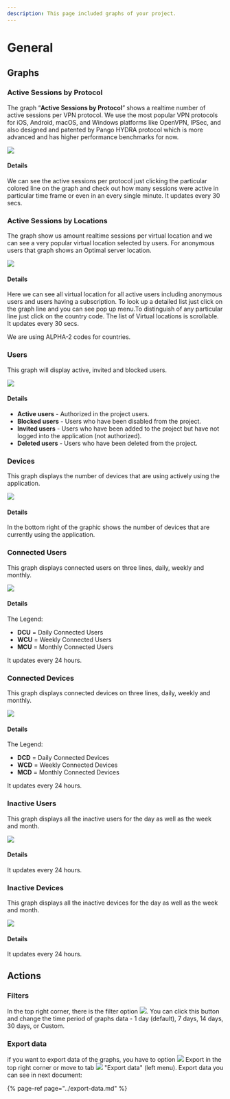 ```yaml
---
description: This page included graphs of your project.
---
```


# General

## Graphs

### Active Sessions by Protocol

The graph “**Active Sessions by Protocol**” shows a realtime number of active sessions per VPN protocol. We use the most popular VPN protocols for iOS, Android, macOS, and Windows platforms like OpenVPN, IPSec, and also designed and patented by Pango HYDRA protocol which is more advanced and has higher performance benchmarks for now.

![](../../.gitbook/assets/active_session_protocol.png)

#### Details

We can see the active sessions per protocol just clicking the particular colored line on the graph and  check out how many sessions were active in particular time frame or even in an every single minute. It updates every 30 secs.

### Active Sessions by Locations

The graph show us amount realtime sessions per virtual location and we can see a very popular virtual location selected by users. For anonymous users that graph shows an Optimal server location.  

![](../../.gitbook/assets/active_session_location.png)

#### Details

Here we can see all  virtual location for all active users including anonymous users and users having a subscription. To look up a detailed list just click on the graph line and you can see pop up menu.To distinguish of any particular line  just click on the country code. The list of Virtual locations is scrollable.  It updates every 30 secs.

We are using ALPHA-2 codes for countries.

### Users

This graph will display active, invited and blocked users.  

![](../../.gitbook/assets/users_graph.png)

#### Details

* **Active users** - Authorized in the project users.
* **Blocked users** - Users who have been disabled from the project.
* **Invited users** - Users who have been added to the project but have not logged into the application \(not authorized\).
* **Deleted users** - Users who have been deleted from the project.

### Devices

This graph displays the number of devices that are using actively using the application.  

![](../../.gitbook/assets/devices_graph.png)

#### Details

In the bottom right of the graphic shows the number of devices that are currently using the application.

### Connected Users

This graph displays connected users on three lines, daily, weekly and monthly.

![](../../.gitbook/assets/connected_users.png)

#### Details

The Legend:

* **DCU** = Daily Connected Users
* **WCU** = Weekly Connected Users
* **MCU** = Monthly Connected Users

It updates every 24 hours.

### Connected Devices

This graph displays connected devices on three lines, daily, weekly and monthly.

![](../../.gitbook/assets/connected_devices.png)

#### Details

The Legend:

* **DCD** = Daily Connected Devices
* **WCD** = Weekly Connected Devices
* **MCD** = Monthly Connected Devices

It updates every 24 hours.

### Inactive Users

This graph displays all the inactive users for the day as well as the week and month.  

![](../../.gitbook/assets/inactive_users_graph.png)

#### Details

It updates every 24 hours.

### Inactive Devices

This graph displays all the inactive devices for the day as well as the week and month.  

![](../../.gitbook/assets/inactive_devices_graph.png)

#### Details

It updates every 24 hours.

## Actions

### Filters

In the top right corner, there is the filter option ![](../../.gitbook/assets/filtr_icon.jpg). You can click this button and change the time period of graphs data - 1 day \(default\), 7 days, 14 days, 30 days, or Custom.

### Export data

if you want to export data of the graphs, you have to option ![](../../.gitbook/assets/export_icon.png) Export in the top right corner or move to tab ![](../../.gitbook/assets/export_icon.png) "Export data" \(left menu\). Export data you can see in next document:

{% page-ref page="../export-data.md" %}



